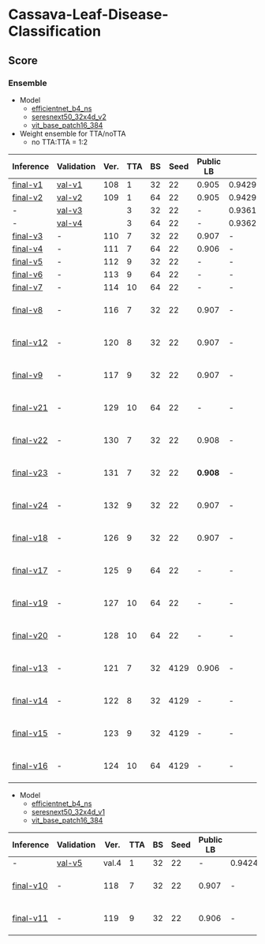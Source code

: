 # Cassava-Leaf-Disease-Classification

## Score

### Ensemble

- Model
    - [efficientnet_b4_ns]
    - [seresnext50_32x4d_v2]
    - [vit_base_patch16_384]
- Weight ensemble for TTA/noTTA
    - no TTA:TTA = 1:2

| Inference   | Validation | Ver. | TTA | BS  | Seed | Public LB | CV                 | Comment           |
| ---         | ---        | ---  | --- | --- | ---  | ---       | ---                | ---               |
| [final-v1]  | [val-v1]   | 108  | 1   | 32  | 22   | 0.905     | 0.9429319968105707 | -                 |
| [final-v2]  | [val-v2]   | 109  | 1   | 64  | 22   | 0.905     | 0.9429319968105707 | -                 |
| -           | [val-v3]   |      | 3   | 32  | 22   | -         | 0.9361734442039716 | -                 |
| -           | [val-v4]   |      | 3   | 64  | 22   | -         | 0.9362114136006379 | -                 |
| [final-v3]  | -          | 110  | 7   | 32  | 22   | 0.907     | -                  | -                 |
| [final-v4]  | -          | 111  | 7   | 64  | 22   | 0.906     | -                  | -                 |
| [final-v5]  | -          | 112  | 9   | 32  | 22   | -         | -                  | -                 |
| [final-v6]  | -          | 113  | 9   | 64  | 22   | -         | -                  | -                 |
| [final-v7]  | -          | 114  | 10  | 64  | 22   | -         | -                  | -                 |
| [final-v8]  | -          | 116  | 7   | 32  | 22   | 0.907     | -                  | TTA weight (even) |
| [final-v12] | -          | 120  | 8   | 32  | 22   | 0.907     | -                  | TTA weight (even) |
| [final-v9]  | -          | 117  | 9   | 32  | 22   | 0.907     | -                  | TTA weight (even) |
| [final-v21] | -          | 129  | 10  | 64  | 22   | -         | -                  | TTA weight (even) |
| [final-v22] | -          | 130  | 7   | 32  | 22   | 0.908     | -                  | TTA weight (10-6) |
| [final-v23] | -          | 131  | 7   | 32  | 22   | **0.908** | -                  | TTA weight (4-6)  |
| [final-v24] | -          | 132  | 9   | 32  | 22   | 0.907     | -                  | TTA weight (5-8)  |
| [final-v18] | -          | 126  | 9   | 32  | 22   | 0.907     | -                  | TTA weight (12-8) |
| [final-v17] | -          | 125  | 9   | 64  | 22   | -         | -                  | TTA weight (12-8) |
| [final-v19] | -          | 127  | 10  | 64  | 22   | -         | -                  | TTA weight (12-9) |
| [final-v20] | -          | 128  | 10  | 64  | 22   | -         | -                  | TTA weight (15-9) |
| [final-v13] | -          | 121  | 7   | 32  | 4129 | 0.906     | -                  | TTA weight (even) |
| [final-v14] | -          | 122  | 8   | 32  | 4129 | -         | -                  | TTA weight (even) |
| [final-v15] | -          | 123  | 9   | 32  | 4129 | -         | -                  | TTA weight (even) |
| [final-v16] | -          | 124  | 10  | 64  | 4129 | -         | -                  | TTA weight (even) |

- Model
    - [efficientnet_b4_ns]
    - [seresnext50_32x4d_v1]
    - [vit_base_patch16_384]

| Inference   | Validation | Ver.  | TTA | BS  | Seed | Public LB | CV                 | Comment           |
| ---         | ---        | ---   | --- | --- | ---  | ---       | ---                | ---               |
| -           | [val-v5]   | val.4 | 1   | 32  | 22   | -         | 0.9424763640505752 | -                 |
| [final-v10] | -          | 118   | 7   | 32  | 22   | 0.907     | -                  | TTA weight (even) |
| [final-v11] | -          | 119   | 9   | 32  | 22   | 0.906     | -                  | TTA weight (even) |

[final-v1]: https://github.com/IMOKURI/Cassava-Leaf-Disease-Classification/commit/35741622e876fe21950b8bf19358082a9c11692b
[final-v2]: https://github.com/IMOKURI/Cassava-Leaf-Disease-Classification/commit/2660543d37c5f6c994c43e6f75025553aa276892
[final-v3]: https://github.com/IMOKURI/Cassava-Leaf-Disease-Classification/commit/eef41a3d1b49cbf98b856c7e7cfb9a694c86b707
[final-v4]: https://github.com/IMOKURI/Cassava-Leaf-Disease-Classification/commit/f84fb35da9f75cbab7817cde3af8093075ac47df
[final-v5]: https://github.com/IMOKURI/Cassava-Leaf-Disease-Classification/commit/2f74efb27ee96c0b7cb278274cd541933f5c94cc
[final-v6]: https://github.com/IMOKURI/Cassava-Leaf-Disease-Classification/commit/c89e9479f3aa6e3848fbf497c2c0be0974662bd2
[final-v7]: https://github.com/IMOKURI/Cassava-Leaf-Disease-Classification/commit/adcd3fb90429b35f1b31813ca249e9e7d679544a
[final-v8]: https://github.com/IMOKURI/Cassava-Leaf-Disease-Classification/commit/fc3a88d14ad9ae2dbc5d796e024fd0484add2b03
[final-v9]: https://github.com/IMOKURI/Cassava-Leaf-Disease-Classification/commit/279ec7a9d1a68b4cdbf7da91bdb5d6f5498b507f
[final-v10]: https://github.com/IMOKURI/Cassava-Leaf-Disease-Classification/commit/bac47c98baeedea96c325134dc16ac00fdd97725
[final-v11]: https://github.com/IMOKURI/Cassava-Leaf-Disease-Classification/commit/19ac6d11ba87808f2f3a186c0fa131c1ab6d7e38
[final-v12]: https://github.com/IMOKURI/Cassava-Leaf-Disease-Classification/commit/e0c553d546dcf17f9efd1bb981938c216724c614
[final-v13]: https://github.com/IMOKURI/Cassava-Leaf-Disease-Classification/commit/ed6e49781a4d1d3d912263f1e591dbfbd83fa4c8
[final-v14]: https://github.com/IMOKURI/Cassava-Leaf-Disease-Classification/commit/3d17e495aa75a203d9b679271e32b1764ee7338a
[final-v15]: https://github.com/IMOKURI/Cassava-Leaf-Disease-Classification/commit/14105f2a2c2f6573d4c2d1b989a2eba4b821e2d4
[final-v16]: https://github.com/IMOKURI/Cassava-Leaf-Disease-Classification/commit/00bd6f6a85deec75f9dd6b01446a2422efdf87a6
[final-v17]: https://github.com/IMOKURI/Cassava-Leaf-Disease-Classification/commit/cf9d2c0a608b7ba1d054ac28d16342151eb9a309
[final-v18]: https://github.com/IMOKURI/Cassava-Leaf-Disease-Classification/commit/364b112c29d2c3478e0ca6fdd8ec661a98b7e470
[final-v19]: https://github.com/IMOKURI/Cassava-Leaf-Disease-Classification/commit/0f2b484a0edb0c81f8315fbd4e7d70debc715ce0
[final-v20]: https://github.com/IMOKURI/Cassava-Leaf-Disease-Classification/commit/ee56054f177b0251293002929747598914c60ac4
[final-v21]: https://github.com/IMOKURI/Cassava-Leaf-Disease-Classification/commit/516d593ea1c73f911bd88fad86a00f5b692bd37d
[final-v22]: https://github.com/IMOKURI/Cassava-Leaf-Disease-Classification/commit/05384f440dc7e51cac3e90706ab550aa66946ea1
[final-v23]: https://github.com/IMOKURI/Cassava-Leaf-Disease-Classification/commit/de47d585a2b257987dbe6367cc2efade5a0bbe0b
[final-v24]: https://github.com/IMOKURI/Cassava-Leaf-Disease-Classification/commit/7f74f15ac7ce3edc60a631c2731ce958e2b6055b
[val-v1]: https://github.com/IMOKURI/Cassava-Leaf-Disease-Classification/commit/f7143beaf5c25829e686f94162cdfa7d0d88d7b1
[val-v2]: https://github.com/IMOKURI/Cassava-Leaf-Disease-Classification/commit/e4e5a946cdce5a90451825fa0578ec5922f0cc93
[val-v3]: https://github.com/IMOKURI/Cassava-Leaf-Disease-Classification/commit/8cb509a66caa3ec08b1b8dfb26344ff04dfa9372
[val-v4]: https://github.com/IMOKURI/Cassava-Leaf-Disease-Classification/commit/a90b69a45c7b7ed0606eb66fbf22766f00de6a9a
[val-v5]: https://www.kaggle.com/imokuri/cassava-validation?scriptVersionId=54208618
[efficientnet_b4_ns]: https://github.com/imokuri/cassava-leaf-disease-classification/commit/f639150116370039666b7bab452abd85932f4d24
[seresnext50_32x4d_v1]: https://github.com/IMOKURI/Cassava-Leaf-Disease-Classification/commit/448848da662d9f7347b39439fb0af771ff019fd7
[seresnext50_32x4d_v2]: https://github.com/IMOKURI/Cassava-Leaf-Disease-Classification/commit/fb7397ca97d624eb4db467c3d67a4c492313aaad
[vit_base_patch16_384]: https://github.com/IMOKURI/Cassava-Leaf-Disease-Classification/commit/9b7093ed7501254f7705edd31f96467f2be00d8b
